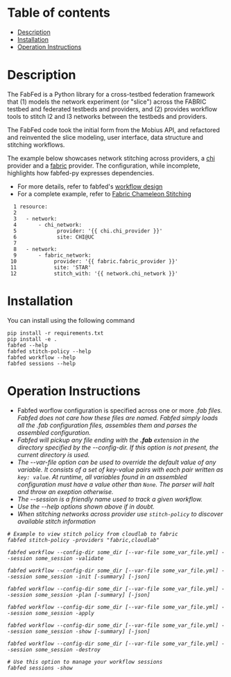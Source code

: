 # Table of contents

 - [Description](#descr)
 - [Installation](#install)
 - [Operation Instructions](#operate)

# <a name="descr"></a>Description
The FabFed is a Python library for a cross-testbed federation framework that (1) models the network experiment (or "slice") across the FABRIC testbed and federated testbeds and providers, and (2) provides workflow tools to stitch l2 and l3 networks between the testbeds and providers.

The FabFed code took the initial form from the Mobius API, and refactored and reinvented the slice modeling, user interface, data structure and  stitching workflows. 

The example below showcases network stitching across providers, a [chi](https://www.chameleoncloud.org/) provider and a [fabric](https://portal.fabric-testbed.net/) provider. The configuration, while incomplete, highlights how fabfed-py expresses dependencies.  

- For more details, refer to fabfed's [workflow design](./docs/workflow_design.md)
- For a complete example, refer to  [Fabric Chameleon Stitching](./examples/stitch)

```
  1 resource:
  2
  3   - network:
  4       - chi_network:
  5             provider: '{{ chi.chi_provider }}'
  6             site: CHI@UC
  7
  8   - network:
  9       - fabric_network:
 10            provider: '{{ fabric.fabric_provider }}'
 11            site: 'STAR'
 12            stitch_with: '{{ network.chi_network }}'
```

# <a name="install"></a>Installation
You can install using the following command
```
pip install -r requirements.txt 
pip install -e .
fabfed --help
fabfed stitch-policy --help
fabfed workflow --help
fabfed sessions --help
```

# <a name="operate"></a>Operation Instructions
- Fabfed worflow configuration is specified across one or more <i>.fab<i> files. Fabfed does not care how these files  are named. Fabfed simply loads all the .fab configuration files, assembles them and parses the assembled configuration.  
- Fabfed will pickup any file ending with the <b>.fab</b> extension in the directory specified by
the <i>--config-dir</i>.  If this option is not present, the current directory is used. 
- The --var-file option can be used to override the default value of any variable. It consists of a set of key-value pairs with each pair written as ```key: value```. At runtime, all variables found in an assembled configuration must have a value other than ```None```. The parser will halt and throw an exeption otherwise. 
- The --session is a friendly name used to track a given workflow.  
- Use the --help options shown above if in doubt. 
- When stitching networks across provider use `stitch-policy` to discover available stitch information 

```
# Example to view stitch policy from cloudlab to fabric
fabfed stitch-policy -providers "fabric,cloudlab"

fabfed workflow --config-dir some_dir [--var-file some_var_file.yml] --session some_session -validate

fabfed workflow --config-dir some_dir [--var-file some_var_file.yml] --session some_session -init [-summary] [-json]

fabfed workflow --config-dir some_dir [--var-file some_var_file.yml] --session some_session -plan [-summary] [-json]

fabfed workflow --config-dir some_dir [--var-file some_var_file.yml] --session some_session -apply

fabfed workflow --config-dir some_dir [--var-file some_var_file.yml] --session some_session -show [-summary] [-json]

fabfed workflow --config-dir some_dir [--var-file some_var_file.yml] --session some_session -destroy

# Use this option to manage your workflow sessions
fabfed sessions -show
```


